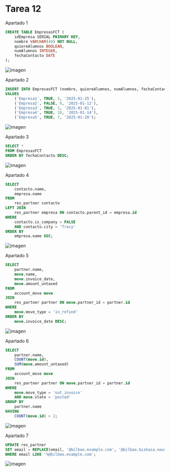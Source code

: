 # Tarea 12
Apartado 1
```sql
CREATE TABLE EmpresasFCT (
    idEmpresa SERIAL PRIMARY KEY,
    nombre VARCHAR(40) NOT NULL,
    quiereAlumnos BOOLEAN,
    numAlumnos INTEGER,
    fechaContacto DATE
);
```
![imagen](https://github.com/user-attachments/assets/c0da5b38-422a-478d-92df-62e148aaf872)

Apartado 2
```sql
INSERT INTO EmpresasFCT (nombre, quiereAlumnos, numAlumnos, fechaContacto)
VALUES
    ('Empresa1', TRUE, 5, '2025-01-25'),
    ('Empresa2', FALSE, 0, '2025-01-12'),
    ('Empresa3', TRUE, 3, '2025-01-01'),
    ('Empresa4', TRUE, 10, '2025-01-14'),
    ('Empresa5', TRUE, 7, '2025-01-20');
```
![imagen](https://github.com/user-attachments/assets/65753f8e-9eac-4b28-91df-c8bd106934f2)


Apartado 3
```sql
SELECT *
FROM EmpresasFCT
ORDER BY fechaContacto DESC;
```
![imagen](https://github.com/user-attachments/assets/97b72071-e4c8-4e2e-8bbf-233c24217dda)

Apartado 4
```sql
SELECT 
    contacto.name, 
    empresa.name
FROM 
    res_partner contacto
LEFT JOIN 
    res_partner empresa ON contacto.parent_id = empresa.id
WHERE 
    contacto.is_company = FALSE
    AND contacto.city = 'Tracy'
ORDER BY 
    empresa.name ASC;
```
![imagen](https://github.com/user-attachments/assets/9c168d5d-1231-4f2f-92fd-3fae18ae1dce)

Apartado 5
```sql
SELECT 
    partner.name, 
    move.name, 
    move.invoice_date, 
    move.amount_untaxed
FROM 
    account_move move
JOIN 
    res_partner partner ON move.partner_id = partner.id
WHERE 
    move.move_type = 'in_refund'
ORDER BY 
    move.invoice_date DESC;
```
![imagen](https://github.com/user-attachments/assets/f8d8e470-7be1-41e5-b3d5-0ce397275f97)

Apartado 6
```sql
SELECT 
    partner.name, 
    COUNT(move.id), 
    SUM(move.amount_untaxed)
FROM 
    account_move move
JOIN 
    res_partner partner ON move.partner_id = partner.id
WHERE 
    move.move_type = 'out_invoice'
    AND move.state = 'posted'
GROUP BY 
    partner.name
HAVING 
    COUNT(move.id) > 2;
```
![imagen](https://github.com/user-attachments/assets/89b48b18-4dae-4bf5-999d-0eebc9d351b3)

Apartado 7
```sql
UPDATE res_partner
SET email = REPLACE(email, '@bilbao.example.com', '@bilbao.bizkaia.neus')
WHERE email LIKE '%@bilbao.example.com';
```
![imagen](https://github.com/user-attachments/assets/cde37972-16b3-41e0-a086-63055ba68c84)
